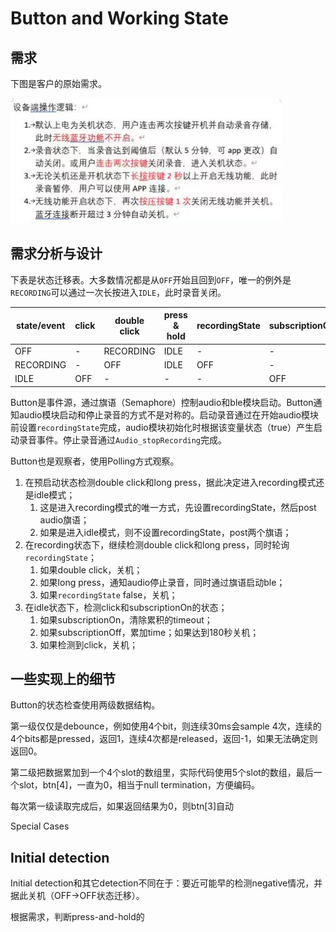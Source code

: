 # Button and Working State

## 需求

下图是客户的原始需求。

![button_state_req](button_state_req.jpg)



## 需求分析与设计

下表是状态迁移表。大多数情况都是从`OFF`开始且回到`OFF`，唯一的例外是`RECORDING`可以通过一次长按进入`IDLE`，此时录音关闭。

| state/event | click | double click | press & hold | recordingState | subscriptionOn |
| ----------- | ----- | ------------ | ------------ | -------------- | -------------- |
| OFF         | -     | RECORDING    | IDLE         | -              | -              |
| RECORDING   | -     | OFF          | IDLE         | OFF            | -              |
| IDLE        | OFF   | -            | -            | -              | OFF            |



Button是事件源，通过旗语（Semaphore）控制audio和ble模块启动。Button通知audio模块启动和停止录音的方式不是对称的。启动录音通过在开始audio模块前设置`recordingState`完成，audio模块初始化时根据该变量状态（true）产生启动录音事件。停止录音通过`Audio_stopRecording`完成。

Button也是观察者，使用Polling方式观察。

1. 在预启动状态检测double click和long press，据此决定进入recording模式还是idle模式；
   1. 这是进入recording模式的唯一方式，先设置recordingState，然后post audio旗语；
   2. 如果是进入idle模式，则不设置recordingState，post两个旗语；
2. 在recording状态下，继续检测double click和long press，同时轮询`recordingState`；
   1. 如果double click，关机；
   2. 如果long press，通知audio停止录音，同时通过旗语启动ble；
   3. 如果`recordingState` false，关机；
3. 在idle状态下，检测click和subscriptionOn的状态；
   1. 如果subscriptionOn，清除累积的timeout；
   2. 如果subscriptionOff，累加time；如果达到180秒关机；
   3. 如果检测到click，关机；



## 一些实现上的细节

Button的状态检查使用两级数据结构。

第一级仅仅是debounce，例如使用4个bit，则连续30ms会sample 4次，连续的4个bits都是pressed，返回1，连续4次都是released，返回-1，如果无法确定则返回0。

第二级把数据累加到一个4个slot的数组里，实际代码使用5个slot的数组，最后一个slot，btn[4]，一直为0，相当于null termination，方便编码。

每次第一级读取完成后，如果返回结果为0，则btn[3]自动



Special Cases

## Initial detection

Initial detection和其它detection不同在于：要近可能早的检测negative情况，并据此关机（OFF->OFF状态迁移）。

根据需求，判断press-and-hold的



